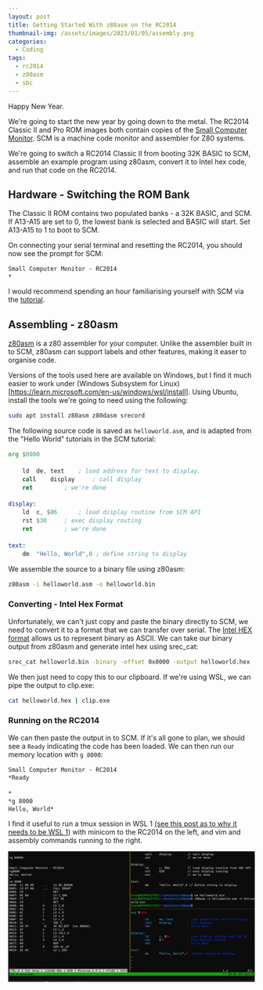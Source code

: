 ```yaml
---
layout: post
title: Getting Started With z80asm on the RC2014
thumbnail-img: /assets/images/2023/01/05/assembly.png
categories:
  - Coding
tags: 
  - rc2014
  - z80asm
  - sbc
---
```


Happy New Year.

We're going to start the new year by going down to the metal.  The RC2014 Classic 
II and Pro ROM images both contain copies of the [Small Computer Monitor](https://smallcomputercentral.com/small-computer-monitor/). 
SCM is a machine code monitor and assembler for Z80 systems.

We're going to switch a RC2014 Classic II from booting 32K BASIC to SCM, 
assemble an example program using z80asm, convert it to Intel hex code, and 
run that code on the RC2014.

## Hardware - Switching the ROM Bank

The Classic II ROM contains two populated banks - a 32K BASIC, and SCM.  If A13-A15 are set to 0, the lowest bank is selected and BASIC will start.  Set A13-A15 to 1 to boot to SCM.

On connecting your serial terminal and resetting the RC2014, you should now 
see the prompt for SCM:

```
Small Computer Monitor - RC2014
*
```

I would recommend spending an hour familiarising yourself with SCM 
via the [tutorial](https://smallcomputercentral.files.wordpress.com/2018/05/scmon-v1-0-tutorial-e1-0-0.pdf).

## Assembling - z80asm

[z80asm](https://www.nongnu.org/z80asm/) is a z80 assembler for your computer.  Unlike 
the assembler built in to SCM, z80asm can support labels and other features, making it easer to 
organise code.

Versions of the tools used here are available on Windows, but I find it much easier to work under (Windows 
Subsystem for Linux)[https://learn.microsoft.com/en-us/windows/wsl/install].  Using Ubuntu, install the tools we're going to need using the following:

```bash
sudo apt install z80asm z80dasm srecord
```

The following source code is saved as `helloworld.asm`, and is adapted from the 
"Hello World" tutorials in the SCM tutorial:

```asm
org $8000

	ld	de, text	; load address for text to display.
	call	display		; call display
	ret			; we're done

display:
	ld	c, $06		; load display routine from SCM API
	rst	$30		; exec display routing
	ret			; we're done

text:	
	dm	"Hello, World",0 ; define string to display
```

We assemble the source to a binary file using z80asm:

```bash
z80asm -i helloworld.asm -o helloworld.bin
```

### Converting - Intel Hex Format

Unfortunately, we can't just copy and paste the binary directly to SCM, we need to convert it 
to a format that we can transfer over serial.  The [Intel HEX format](https://en.wikipedia.org/wiki/Intel_HEX) 
allows us to represent binary as ASCII.  We can take our binary output from z80asm 
and generate intel hex using srec_cat:

```bash
srec_cat helloworld.bin -binary -offset 0x8000 -output helloworld.hex -intel -address-length=2
```

We then just need to copy this to our clipboard.  If we're using WSL, we can 
pipe the output to clip.exe:

```bash
cat helloworld.hex | clip.exe
```

### Running on the RC2014

We can then paste the output in to SCM. If it's all gone to plan, we should see a `Ready` indicating 
the code has been loaded.  We can then run our memory location with `g 8000`:

```
Small Computer Monitor - RC2014
*Ready

*
*g 8000
Hello, World*
```

I find it useful to run a tmux session in WSL 1 [(see this post as to why it needs to be WSL 1)](http://localhost:4000/2022-04-09-serial-on-windows-subsystem-for-linux-wsl/) with minicom to the RC2014 on the left, and vim and assembly commands running to the right.

![Sample layout of Tmux, Minicom and VIM](/assets/images/2023/01/05/assembly.png)